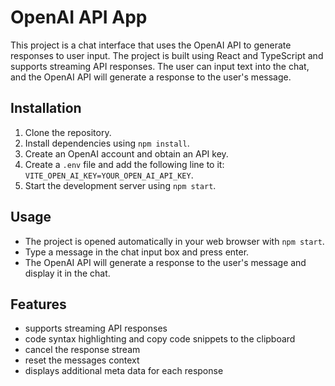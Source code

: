 # OpenAI API App

This project is a chat interface that uses the OpenAI API to generate responses to user input. The project is built using React and TypeScript and supports streaming API responses. The user can input text into the chat, and the OpenAI API will generate a response to the user's message.

## Installation

1. Clone the repository.
1. Install dependencies using `npm install`.
1. Create an OpenAI account and obtain an API key.
1. Create a `.env` file and add the following line to it: `VITE_OPEN_AI_KEY=YOUR_OPEN_AI_API_KEY`.
1. Start the development server using `npm start`.

## Usage

- The project is opened automatically in your web browser with `npm start`.
- Type a message in the chat input box and press enter.
- The OpenAI API will generate a response to the user's message and display it in the chat.

## Features

- supports streaming API responses
- code syntax highlighting and copy code snippets to the clipboard
- cancel the response stream
- reset the messages context
- displays additional meta data for each response

